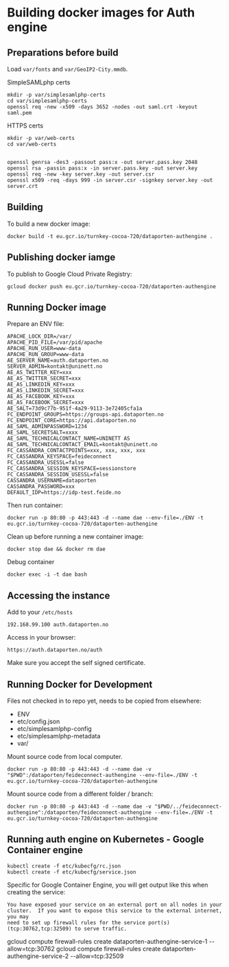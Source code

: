 # Building docker images for Auth engine




## Preparations before build


Load `var/fonts` and `var/GeoIP2-City.mmdb`.

SimpleSAMLphp certs

	mkdir -p var/simplesamlphp-certs
	cd var/simplesamlphp-certs
	openssl req -new -x509 -days 3652 -nodes -out saml.crt -keyout saml.pem

HTTPS certs

	mkdir -p var/web-certs
	cd var/web-certs


	openssl genrsa -des3 -passout pass:x -out server.pass.key 2048
	openssl rsa -passin pass:x -in server.pass.key -out server.key
	openssl req -new -key server.key -out server.csr
	openssl x509 -req -days 999 -in server.csr -signkey server.key -out server.crt

## Building


To build a new docker image:

	docker build -t eu.gcr.io/turnkey-cocoa-720/dataporten-authengine .

## Publishing docker iamge

To publish to Google Cloud Private Registry:

	gcloud docker push eu.gcr.io/turnkey-cocoa-720/dataporten-authengine




## Running Docker image

Prepare an ENV file:

	APACHE_LOCK_DIR=/var/
	APACHE_PID_FILE=/var/pid/apache
	APACHE_RUN_USER=www-data
	APACHE_RUN_GROUP=www-data
	AE_SERVER_NAME=auth.dataporten.no
	SERVER_ADMIN=kontakt@uninett.no
	AE_AS_TWITTER_KEY=xxx
	AE_AS_TWITTER_SECRET=xxx
	AE_AS_LINKEDIN_KEY=xxx
	AE_AS_LINKEDIN_SECRET=xxx
	AE_AS_FACEBOOK_KEY=xxx
	AE_AS_FACEBOOK_SECRET=xxx
	AE_SALT=73d9c77b-951f-4a29-9113-3e72405cfa1a
	FC_ENDPOINT_GROUPS=https://groups-api.dataporten.no
	FC_ENDPOINT_CORE=https://api.dataporten.no
	AE_SAML_ADMINPASSWORD=1234
	AE_SAML_SECRETSALT=xxxx
	AE_SAML_TECHNICALCONTACT_NAME=UNINETT AS
	AE_SAML_TECHNICALCONTACT_EMAIL=kontakt@uninett.no
	FC_CASSANDRA_CONTACTPOINTS=xxx, xxx, xxx, xxx
	FC_CASSANDRA_KEYSPACE=feideconnect
	FC_CASSANDRA_USESSL=false
	FC_CASSANDRA_SESSION_KEYSPACE=sessionstore
	FC_CASSANDRA_SESSION_USESSL=false
	CASSANDRA_USERNAME=dataporten
	CASSANDRA_PASSWORD=xxx
	DEFAULT_IDP=https://idp-test.feide.no

Then run container:

	docker run -p 80:80 -p 443:443 -d --name dae --env-file=./ENV -t eu.gcr.io/turnkey-cocoa-720/dataporten-authengine

Clean up before running a new container image:

	docker stop dae && docker rm dae

Debug container

	docker exec -i -t dae bash


## Accessing the instance

Add to your `/etc/hosts`

	192.168.99.100 auth.dataporten.no 

Access in your browser:

	https://auth.dataporten.no/auth

Make sure you accept the self signed certificate.



## Running Docker for Development


Files not checked in to repo yet, needs to be copied from elsewhere:

* ENV
* etc/config.json
* etc/simplesamlphp-config
* etc/simplesamlphp-metadata
* var/


Mount source code from local computer.


	docker run -p 80:80 -p 443:443 -d --name dae -v "$PWD":/dataporten/feideconnect-authengine --env-file=./ENV -t eu.gcr.io/turnkey-cocoa-720/dataporten-authengine

Mount source code from a different folder / branch:

	docker run -p 80:80 -p 443:443 -d --name dae -v "$PWD/../feideconnect-authengine":/dataporten/feideconnect-authengine --env-file=./ENV -t eu.gcr.io/turnkey-cocoa-720/dataporten-authengine


## Running auth engine on Kubernetes - Google Container engine



	kubectl create -f etc/kubecfg/rc.json
	kubectl create -f etc/kubecfg/service.json

	
Specific for Google Container Engine, you will get output like this when creating the service:

	You have exposed your service on an external port on all nodes in your
	cluster.  If you want to expose this service to the external internet, you may
	need to set up firewall rules for the service port(s) (tcp:30762,tcp:32509) to serve traffic.


gcloud compute firewall-rules create dataporten-authengine-service-1 --allow=tcp:30762
gcloud compute firewall-rules create dataporten-authengine-service-2 --allow=tcp:32509





